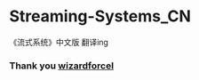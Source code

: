 # Streaming-Systems_CN

《流式系统》中文版
翻译ing

### Thank you [wizardforcel](https://www.zhihu.com/people/wizardforcel)
